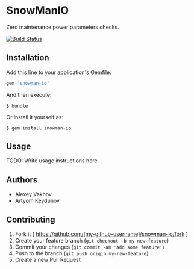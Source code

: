 # SnowManIO

Zero maintenance power parameters checks.

[![Build Status](https://travis-ci.org/snowman-io/snowman-io.svg)](https://travis-ci.org/snowman-io/snowman-io)

## Installation

Add this line to your application's Gemfile:

```ruby
gem 'snowman-io'
```

And then execute:

    $ bundle

Or install it yourself as:

    $ gem install snowman-io

## Usage

TODO: Write usage instructions here

## Authors

* Alexey Vakhov
* Artyom Keydunov

## Contributing

1. Fork it ( https://github.com/[my-github-username]/snowman-io/fork )
2. Create your feature branch (`git checkout -b my-new-feature`)
3. Commit your changes (`git commit -am 'Add some feature'`)
4. Push to the branch (`git push origin my-new-feature`)
5. Create a new Pull Request
